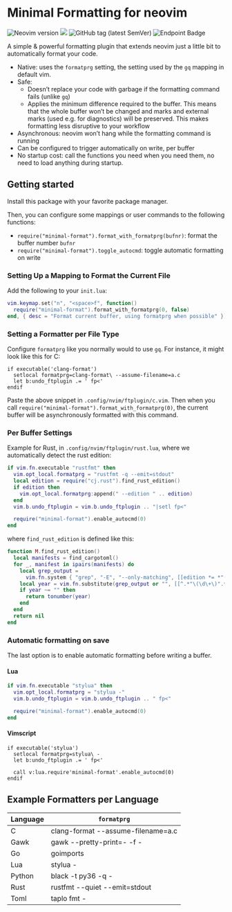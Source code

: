 <!-- insert
---
title: "minimal-format.nvim"
date: 2023-09-13T10:02:37
description: "Smart formatting for neovim"
repo_url: "https://github.com/cljoly/minimal-format.nvim"
tags:
- NeoVim
- Lua
- Plugin
---
{{< github_badge >}}

{{< rawhtml >}}
<div class="badges">
{{< /rawhtml >}}
end_insert -->
<!-- remove -->
# Minimal Formatting for neovim
<!-- end_remove -->

![Neovim version](https://img.shields.io/badge/Neovim-0.9-57A143?style=flat&logo=neovim) [![](https://img.shields.io/badge/powered%20by-riss-lightgrey)](https://cj.rs/riss) ![GitHub tag (latest SemVer)](https://img.shields.io/github/v/tag/cljoly/minimal-format.nvim?color=darkgreen&sort=semver) ![Endpoint Badge](https://img.shields.io/endpoint?url=https%3A%2F%2Fd.cj.rs%2Fnvim%2Fminimal-format.json&cacheSeconds=90000)

<!-- insert
{{< rawhtml >}}
</div>
{{< /rawhtml >}}
end_insert -->

A simple & powerful formatting plugin that extends neovim just a little bit to automatically format your code.

* Native: uses the `formatprg` setting, the setting used by the `gq` mapping in default vim.
* Safe:
    * Doesn’t replace your code with garbage if the formatting command fails (unlike `gq`)
    * Applies the minimum difference required to the buffer. This means that the whole buffer won’t be changed and marks and external marks (used e.g. for diagnostics) will be preserved. This makes formatting less disruptive to your workflow
* Asynchronous: neovim won’t hang while the formatting command is running
* Can be configured to trigger automatically on write, per buffer
* No startup cost: call the functions you need when you need them, no need to load anything during startup.

## Getting started

Install this package with your favorite package manager.

Then, you can configure some mappings or user commands to the following functions:
* `require("minimal-format").format_with_formatprg(bufnr)`: format the buffer number `bufnr`
* `require("minimal-format").toggle_autocmd`: toggle automatic formatting on write

### Setting Up a Mapping to Format the Current File

Add the following to your `init.lua`:
```lua
vim.keymap.set("n", "<space>f", function()
  require("minimal-format").format_with_formatprg(0, false)
end, { desc = "Format current buffer, using formatprg when possible" })

```

### Setting a Formatter per File Type

Configure `formatprg` like you normally would to use `gq`. For instance, it might look like this for C:
```vim
if executable('clang-format')
  setlocal formatprg=clang-format\ --assume-filename=a.c
  let b:undo_ftplugin .= ' fp<'
endif
```
Paste the above snippet in `.config/nvim/ftplugin/c.vim`.
Then when you call `require("minimal-format").format_with_formatprg(0)`, the current buffer will be asynchronously formatted with this command.

### Per Buffer Settings

Example for Rust, in `.config/nvim/ftplugin/rust.lua`, where we automatically detect the rust edition:
```lua
if vim.fn.executable "rustfmt" then
  vim.opt_local.formatprg = "rustfmt -q --emit=stdout"
  local edition = require("cj.rust").find_rust_edition()
  if edition then
    vim.opt_local.formatprg:append(" --edition " .. edition)
  end
  vim.b.undo_ftplugin = vim.b.undo_ftplugin .. "|setl fp<"

  require("minimal-format").enable_autocmd(0)
end
```
where `find_rust_edition` is defined like this:
```lua
function M.find_rust_edition()
  local manifests = find_cargotoml()
  for _, manifest in ipairs(manifests) do
    local grep_output =
      vim.fn.system { "grep", "-E", "--only-matching", [[edition *= *"(\d+)"]], manifest }
    local year = vim.fn.substitute(grep_output or "", [[^.*"\(\d\+\)".*$]], [[\1]], "")
    if year ~= "" then
      return tonumber(year)
    end
  end
  return nil
end
```

### Automatic formatting on save

The last option is to enable automatic formatting before writing a buffer.

#### Lua

```lua
if vim.fn.executable "stylua" then
  vim.opt_local.formatprg = "stylua -"
  vim.b.undo_ftplugin = vim.b.undo_ftplugin .. " fp<"

  require("minimal-format").enable_autocmd(0)
end
```

#### Vimscript

```vim
if executable('stylua')
  setlocal formatprg=stylua\ -
  let b:undo_ftplugin .= ' fp<'

  call v:lua.require'minimal-format'.enable_autocmd(0)
endif
```

## Example Formatters per Language

| Language | `formatprg`                        |
|----------|------------------------------------|
| C        | clang-format --assume-filename=a.c |
| Gawk     | gawk --pretty-print=- -f -         |
| Go       | goimports                          |
| Lua      | stylua -                           |
| Python   | black -t py36 -q -                 |
| Rust     | rustfmt --quiet --emit=stdout      |
| Toml     | taplo fmt -                        |
